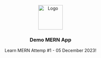 <div align="center">
  <img src="https://www.tridentspark.com/wp-content/uploads/2023/07/mern-stack-icon-1.png" alt="Logo" width="80" height="80">
  <h3 align="center">Demo MERN App</h3>
  <p align="center">Learn MERN Attemp #1 - 05 December 2023!</p>
</div>
